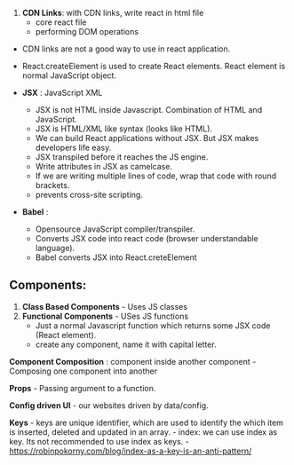 1. **CDN Links**: with CDN links, write react in html file
   - core react file
    <script crossorigin src="https://unpkg.com/react@18/umd/react.development.js"></script>
   - performing DOM operations
    <script crossorigin src="https://unpkg.com/react-dom@18/umd/react-dom.development.js"></script>

- CDN links are not a good way to use in react application.
- React.createElement is used to create React elements. React element is normal JavaScript object.

- **JSX** : JavaScript XML
    - JSX is not HTML inside Javascript. Combination of HTML and JavaScript.
    - JSX is HTML/XML like syntax (looks like HTML).
    - We can build React applications without JSX. But JSX makes developers life easy.
    - JSX transpiled before it reaches the JS engine.
    - Write attributes in JSX as camelcase.
    - If we are writing multiple lines of code, wrap that code with round brackets.
    - prevents cross-site scripting.

- **Babel** :
    - Opensource JavaScript compiler/transpiler.
    - Converts JSX code into react code (browser understandable language).
    - Babel converts JSX into React.creteElement

## Components:
1. **Class Based Components** - Uses JS classes
2. **Functional Components** - USes JS functions
    - Just a normal Javascript function which returns some JSX code (React element).
    - create any component, name it with capital letter.

**Component Composition** : component inside another component
    - Composing one component into another

**Props** - Passing argument to a function.

**Config driven UI** - our websites driven by data/config.

**Keys** - keys are unique identifier, which are used to identify the which item is inserted, deleted and updated in an array.
    - index: we can use index as key. Its not recommended to use index as keys.
    - https://robinpokorny.com/blog/index-as-a-key-is-an-anti-pattern/
